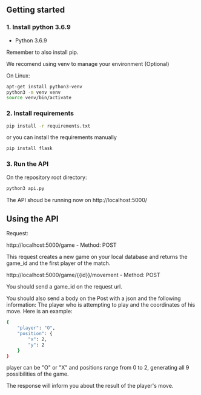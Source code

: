## Getting started

### 1. Install python 3.6.9

- Python 3.6.9

Remember to also install pip.

We recomend using venv to manage your environment (Optional)

On Linux:
```bash
apt-get install python3-venv
python3 -m venv venv
source venv/bin/activate
```

### 2. Install requirements

```bash
pip install -r requirements.txt
```

or you can install the requirements manually

```bash
pip install flask
```

### 3. Run the API

On the repository root directory:

```bash
python3 api.py
```

The API shoud be running now on http://localhost:5000/

## Using the API

Request:

http://localhost:5000/game - Method: POST

This request creates a new game on your local database and returns the game_id and the first player of the match.

http://localhost:5000/game/{{id}}/movement - Method: POST

You should send a game_id on the request url.

You should also send a body on the Post with a json and the following information: The player who is attempting to play and the coordinates of his move. Here is an example:

```bash
{
    "player": "O",
    "position": {
        "x": 2,
        "y": 2
    }
}
```

player can be "O" or "X" and positions range from 0 to 2, generating all 9 possibilities of the game.

The response will inform you about the result of the player's move.